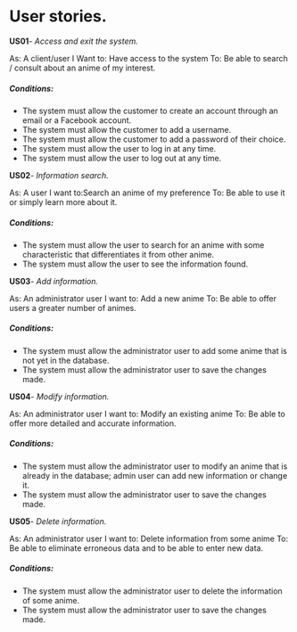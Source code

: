 # User stories.

**US01**- *Access and exit the system.*

As: A client/user I Want to: Have access to the system To: Be able to search / consult about an anime of my interest.

##### Conditions:
- The system must allow the customer to create an account through an email or a Facebook account.
- The system must allow the customer to add a username.
- The system must allow the customer to add a password of their choice.
- The system must allow the user to log in at any time.
- The system must allow the user to log out at any time. 

**US02**- *Information search.*

As: A user I want to:Search an anime of my preference To: Be able to use it or simply learn more about it.

##### Conditions:
- The system must allow the user to search for an anime with some characteristic that differentiates it from other anime.
- The system must allow the user to see the information found.

**US03**- *Add information.*

As: An administrator user I want to: Add a new anime To: Be able to offer users a greater number of animes.

##### Conditions:
- The system must allow the administrator user to add some anime that is not yet in the database.
- The system must allow the administrator user to save the changes made.

**US04**- *Modify information.*

As: An administrator user I want to: Modify an existing anime To: Be able to offer more detailed and accurate information.

##### Conditions:
- The system must allow the administrator user to modify an anime that is already in the database; admin user can add new information or change it.
- The system must allow the administrator user to save the changes made.

**US05**- *Delete information.*

As: An administrator user I want to: Delete information from some anime To: Be able to eliminate erroneous data and to be able to enter new data.

##### Conditions:
- The system must allow the administrator user to delete the information of some anime.
- The system must allow the administrator user to save the changes made.
